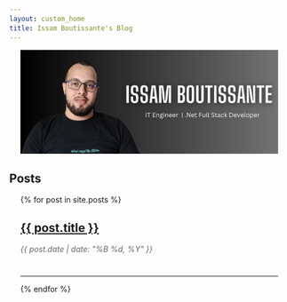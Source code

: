 ```yaml
---
layout: custom_home
title: Issam Boutissante's Blog
---
```


<div class="banner-container">
  <img src="assets/banner.png" class="img-fluid banner-img" alt="Issam Boutissante's Banner">
</div>

<h2 class="mt-4">Posts</h2>

<div class="blog-posts">
  {% for post in site.posts %}
  <div class="post-preview">
    <h2><a href="{{ post.url }}">{{ post.title }}</a></h2>
    <p class="post-meta">{{ post.date | date: "%B %d, %Y" }}</p>
  </div>
  <hr>
  {% endfor %}
</div>

<style>
  .banner-container {
    max-width: 1000px;
    margin: 0 auto;
    padding: 0 20px;
  }

  .banner-img {
    max-height: 350px; /* Adjust this value as needed */
    width: 100%;
    object-fit: cover;
  }

  .blog-posts {
    max-width: 1000px;
    margin: 0 auto;
    padding: 0 20px;
  }

  .post-preview {
    margin-bottom: 40px;
  }

  .post-preview h2 {
    font-size: 1.5em;
  }

  .post-meta {
    color: #666;
    font-style: italic;
    margin-bottom: 10px;
  }
</style>
